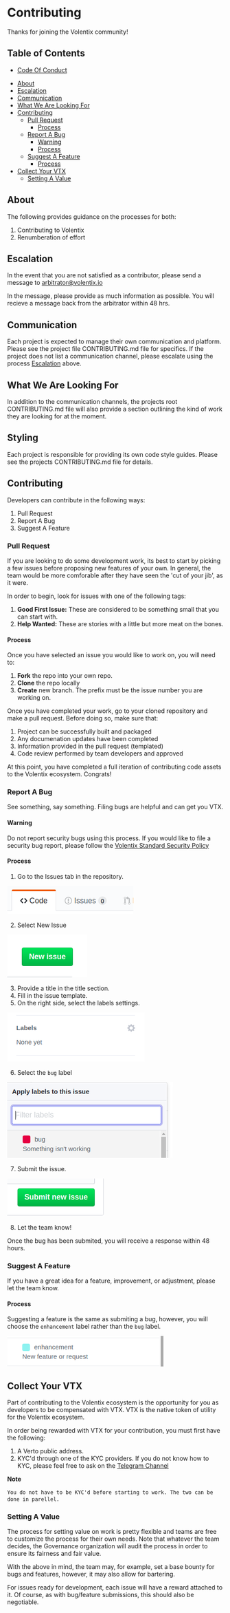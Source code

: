 # Contributing

Thanks for joining the Volentix community!

## Table of Contents

- [Code Of Conduct](https://github.com/Volentix/documentation/blob/master/CODE_OF_CONDUCT.md)

<!-- toc -->

- [About](#about)
- [Escalation](#escalation)
- [Communication](#communication)
- [What We Are Looking For](#what-we-are-looking-for)
- [Contributing](#contributing)
  * [Pull Request](#pull-request)
    + [Process](#process)
  * [Report A Bug](#report-a-bug)
    + [Warning](#warning)
    + [Process](#process-1)
  * [Suggest A Feature](#suggest-a-feature)
    + [Process](#process-2)
- [Collect Your VTX](#collect-your-vtx)
  * [Setting A Value](#setting-a-value)

<!-- tocstop -->

## About

The following provides guidance on the processes for both:
1. Contributing to Volentix
2. Renumberation of effort

## Escalation

In the event that you are not satisfied as a contributor, please send a message to arbitrator@volentix.io

In the message, please provide as much information as possible. You will recieve a message back from the arbitrator within 48 hrs.

## Communication

Each project is expected to manage their own communication and platform. Please see the project file CONTRIBUTING.md file for specifics. If the project does not list a communication channel, please escalate using the process [Escalation](#escalation) above.

## What We Are Looking For

In addition to the communication channels, the projects root CONTRIBUTING.md file will also provide a section outlining the kind of work they are looking for at the moment.

## Styling

Each project is responsible for providing its own code style guides. Please see the projects CONTRIBUTING.md file for details.

## Contributing

Developers can contribute in the following ways:

1. Pull Request
2. Report A Bug
3. Suggest A Feature

### Pull Request

If you are looking to do some development work, its best to start by picking a few issues before proposing new features of your own. In general, the team would be more comforable after they have seen the 'cut of your jib', as it were.

In order to begin, look for issues with one of the following tags:

1. **Good First Issue:** These are considered to be something small that you can start with.
2. **Help Wanted:** These are stories with a little but more meat on the bones.

#### Process

Once you have selected an issue you would like to work on, you will need to:

1. **Fork** the repo into your own repo.
2. **Clone** the repo locally
3. **Create** new branch. The prefix must be the issue number you are working on.

Once you have completed your work, go to your cloned repository and make a pull request. Before doing so, make sure that:

1. Project can be successfully built and packaged
2. Any documenation updates have been completed
3. Information provided in the pull request (templated)
4. Code review performed by team developers and approved

At this point, you have completed a full iteration of contributing code assets to the Volentix ecosystem. Congrats!

### Report A Bug

See something, say something. Filing bugs are helpful and can get you VTX. 

#### Warning

Do not report security bugs using this process. If you would like to file a security bug report, please follow the [Volentix Standard Security Policy](https://github.com/Volentix/documentation/blob/master/SECURITY.md)

#### Process

1. Go to the Issues tab in the repository.

![alt text](img/issuestab.png "Issue Tab")

2. Select New Issue

![alt text](img/newissue.png "New Issue")

3. Provide a title in the title section.
4. Fill in the issue template.
5. On the right side, select the labels settings.

![alt text](img/labels.png "Labels")

6. Select the `bug` label

![alt text](img/bug.png "Bug")

7. Submit the issue.

![alt text](img/submitissue.png "Submit")

8. Let the team know!

Once the bug has been submited, you will receive a response within 48 hours. 

### Suggest A Feature

If you have a great idea for a feature, improvement, or adjustment, please let the team know.

#### Process

Suggesting a feature is the same as submiting a bug, however, you will choose the `enhancement` label rather than the `bug` label.

![alt text](img/enhancement.png "Enhancement")

## Collect Your VTX

Part of contributing to the Volentix ecosystem is the opportunity for you as developers to be compensated with VTX. VTX is the native token of utility for the Volentix ecosystem.

In order being rewarded with VTX for your contribution, you must first have the following:

1. A Verto public address.
2. KYC'd through one of the KYC providers. If you do not know how to KYC, please feel free to ask on the [Telegram Channel](https://t.me/vertosupport/)

**Note**
```
You do not have to be KYC'd before starting to work. The two can be done in parellel.
```

### Setting A Value

The process for setting value on work is pretty flexible and teams are free to customize the process for their own needs. Note that whatever the team decides, the Governance organization will audit the process in order to ensure its fairness and fair value.

With the above in mind, the team may, for example, set a base bounty for bugs and features, however, it may also allow for bartering.

For issues ready for development, each issue will have a reward attached to it. Of course, as with bug/feature submissions, this should also be negotiable.

